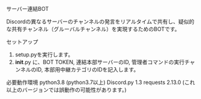 サーバー連結BOT

Discordの異なるサーバーのチャンネルの発言をリアルタイムで共有し、疑似的な共有チャンネル（グルーバルチャンネル）を実現するためのBOTです。

セットアップ

1. setup.pyを実行します。
2. __init__.py に、BOT TOKEN, 連結本部サーバーのID, 管理者コマンドの実行チャンネルのID, 本部用中継カテゴリのIDを記入します。

必要動作環境
python3.8 (python3.7以上)
Discord.py 1.3
requests 2.13.0 (これ以上のバージョンでは誤動作の可能性があります。)

